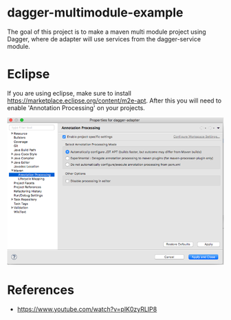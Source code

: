 # dagger-multimodule-example
The goal of this project is to make a maven multi module project using Dagger, where de adapter will use services from the dagger-service module.

# Eclipse

If you are using eclipse, make sure to install https://marketplace.eclipse.org/content/m2e-apt. After this you will need to enable 'Annotation Processing' on your projects.

![Settings](images/eclispe-settings.png)

# References

* https://www.youtube.com/watch?v=plK0zyRLIP8